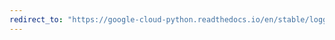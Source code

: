 ```yaml
---
redirect_to: "https://google-cloud-python.readthedocs.io/en/stable/logging/stdlib-usage.html"
---
```

